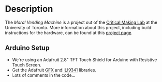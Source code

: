 # Description
The *Moral Vending Machine* is a project out of the [Critical Making Lab](http://criticalmaking.com/) at the University of Toronto. More information about this project, including build instructions for the hardware, can be found at this [project page](http://criticalmaking.com/moral-vending-machine).

## Arduino Setup
* We're using an Adafruit 2.8" TFT Touch Shield for Arduino with Resistive Touch Screen.
* Get the Adafruit [GFX](https://github.com/adafruit/Adafruit-GFX-Library) and [ILI9341](https://github.com/adafruit/Adafruit_ILI9341) libraries.
* Lots of comments in the code...

